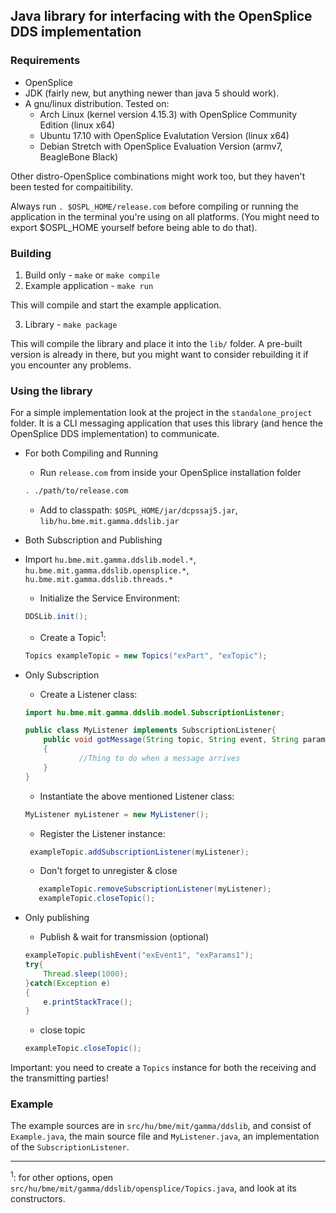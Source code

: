 ## Java library for interfacing with the OpenSplice DDS implementation

### Requirements

* OpenSplice
* JDK (fairly new, but anything newer than java 5 should work).
* A gnu/linux distribution. Tested on:
    * Arch Linux (kernel version 4.15.3) with OpenSplice Community Edition (linux x64)
    * Ubuntu 17.10 with OpenSplice Evalutation Version (linux x64)
    * Debian Stretch with OpenSplice Evaluation Version (armv7, BeagleBone Black)
    
Other distro-OpenSplice combinations might work too, but they haven't been tested for compaitibility.

Always run `. $OSPL_HOME/release.com` before compiling or running the application in the terminal you're using on all platforms. (You might need to export $OSPL_HOME yourself before being able to do that).

### Building

1. Build only - `make` or `make compile`
2. Example application - `make run`

This will compile and start the example application.

3. Library - `make package`

This will compile the library and place it into the `lib/` folder.
A pre-built version is already in there, but you might want to consider rebuilding it if you encounter any problems.

### Using the library

For a simple implementation look at the project in the `standalone_project` folder. It is a CLI messaging application that uses this library (and hence the OpenSplice DDS implementation) to communicate.


* For both Compiling and Running

    * Run `release.com` from inside your OpenSplice installation folder
    ``` bash
    . ./path/to/release.com
    ```
    * Add to classpath: `$OSPL_HOME/jar/dcpssaj5.jar`, `lib/hu.bme.mit.gamma.ddslib.jar`

* Both Subscription and Publishing
* Import `hu.bme.mit.gamma.ddslib.model.*`, `hu.bme.mit.gamma.ddslib.opensplice.*`, `hu.bme.mit.gamma.ddslib.threads.*`

    * Initialize the Service Environment:
    ``` java
    DDSLib.init();
    ```
    * Create a Topic<sup>1</sup>:
    ``` java
    Topics exampleTopic = new Topics("exPart", "exTopic");
    ```
    
* Only Subscription

    * Create a Listener class:
    ``` java
    import hu.bme.mit.gamma.ddslib.model.SubscriptionListener;

    public class MyListener implements SubscriptionListener{
        public void gotMessage(String topic, String event, String params)
        {
                //Thing to do when a message arrives
        }
    }
    ```
    * Instantiate the above mentioned Listener class:
    ``` java
    MyListener myListener = new MyListener();              
    ```
    * Register the Listener instance:
    ``` java
     exampleTopic.addSubscriptionListener(myListener); 
     ```
     * Don't forget to unregister & close
     ``` java
        exampleTopic.removeSubscriptionListener(myListener);
        exampleTopic.closeTopic();  
    ```
    
* Only publishing
    
    * Publish & wait for transmission (optional)
    ``` java
    exampleTopic.publishEvent("exEvent1", "exParams1");
    try{
        Thread.sleep(1000);
    }catch(Exception e)
    {
        e.printStackTrace();
    }
    ```
    * close topic
    ``` java
    exampleTopic.closeTopic();  
    ```

Important: you need to create a `Topics` instance for both the receiving and the transmitting parties! 

### Example
The example sources are in `src/hu/bme/mit/gamma/ddslib`, and consist of `Example.java`, the main source file and `MyListener.java`, an implementation of the `SubscriptionListener`.

***
<sup>1</sup>: for other options, open `src/hu/bme/mit/gamma/ddslib/opensplice/Topics.java`, and look at its constructors.